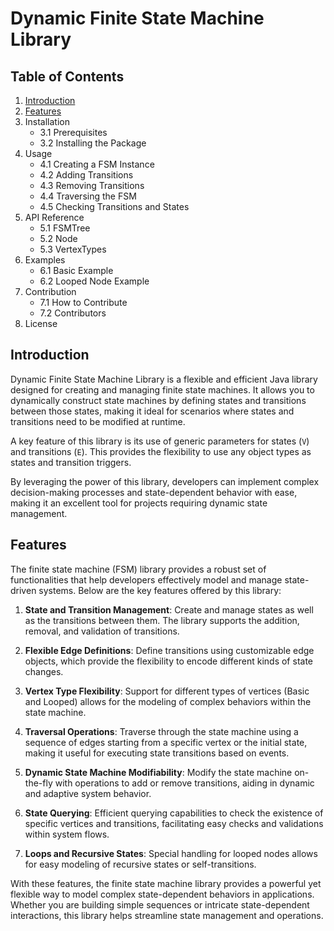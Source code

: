 # Dynamic Finite State Machine Library

## Table of Contents
1. [Introduction](#introduction)
2. [Features](#features)
3. Installation
    - 3.1 Prerequisites
    - 3.2 Installing the Package
4. Usage
    - 4.1 Creating a FSM Instance
    - 4.2 Adding Transitions
    - 4.3 Removing Transitions
    - 4.4 Traversing the FSM
    - 4.5 Checking Transitions and States
5. API Reference
    - 5.1 FSMTree
    - 5.2 Node
    - 5.3 VertexTypes
6. Examples
    - 6.1 Basic Example
    - 6.2 Looped Node Example
7. Contribution
    - 7.1 How to Contribute
    - 7.2 Contributors
8. License

## Introduction

Dynamic Finite State Machine Library is a flexible and efficient Java library designed for creating and managing finite state machines. 
It allows you to dynamically construct state machines by defining states and transitions between those states, 
making it ideal for scenarios where states and transitions need to be modified at runtime.

A key feature of this library is its use of generic parameters for states (`V`) and transitions (`E`). 
This provides the flexibility to use any object types as states and transition triggers.

By leveraging the power of this library, developers can implement complex decision-making processes and state-dependent behavior with ease, 
making it an excellent tool for projects requiring dynamic state management.

## Features

The finite state machine (FSM) library provides a robust set of functionalities that help developers effectively model and manage state-driven systems. Below are the key features offered by this library:

1. **State and Transition Management**: Create and manage states as well as the transitions between them. The library supports the addition, removal, and validation of transitions.

2. **Flexible Edge Definitions**: Define transitions using customizable edge objects, which provide the flexibility to encode different kinds of state changes.

3. **Vertex Type Flexibility**: Support for different types of vertices (Basic and Looped) allows for the modeling of complex behaviors within the state machine.

4. **Traversal Operations**: Traverse through the state machine using a sequence of edges starting from a specific vertex or the initial state, making it useful for executing state transitions based on events.

5. **Dynamic State Machine Modifiability**: Modify the state machine on-the-fly with operations to add or remove transitions, aiding in dynamic and adaptive system behavior.

6. **State Querying**: Efficient querying capabilities to check the existence of specific vertices and transitions, facilitating easy checks and validations within system flows.

7. **Loops and Recursive States**: Special handling for looped nodes allows for easy modeling of recursive states or self-transitions.

With these features, the finite state machine library provides a powerful yet flexible way to model complex state-dependent behaviors in applications. Whether you are building simple sequences or intricate state-dependent interactions, this library helps streamline state management and operations.